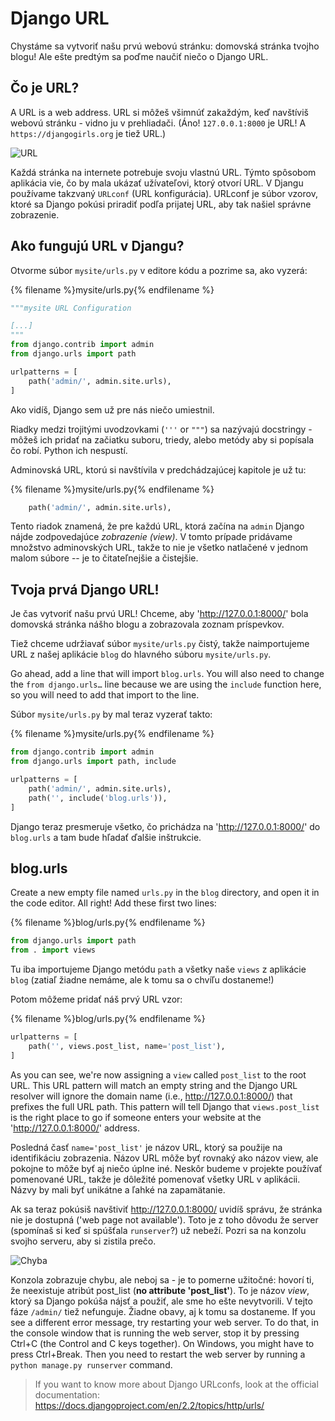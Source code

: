 # Django URL

Chystáme sa vytvoriť našu prvú webovú stránku: domovská stránka tvojho blogu! Ale ešte predtým sa poďme naučiť niečo o Django URL.

## Čo je URL?

A URL is a web address. URL si môžeš všimnúť zakaždým, keď navštíviš webovú stránku - vidno ju v prehliadači. (Áno! `127.0.0.1:8000` je URL! A `https://djangogirls.org` je tiež URL.)

![URL](images/url.png)

Každá stránka na internete potrebuje svoju vlastnú URL. Týmto spôsobom aplikácia vie, čo by mala ukázať užívateľovi, ktorý otvorí URL. V Djangu používame takzvaný `URLconf` (URL konfigurácia). URLconf je súbor vzorov, ktoré sa Django pokúsi priradiť podľa prijatej URL, aby tak našiel správne zobrazenie.

## Ako fungujú URL v Djangu?

Otvorme súbor `mysite/urls.py` v editore kódu a pozrime sa, ako vyzerá:

{% filename %}mysite/urls.py{% endfilename %}

```python
"""mysite URL Configuration

[...]
"""
from django.contrib import admin
from django.urls import path

urlpatterns = [
    path('admin/', admin.site.urls),
]
```

Ako vidíš, Django sem už pre nás niečo umiestnil.

Riadky medzi trojitými uvodzovkami (`'''` or `"""`) sa nazývajú docstringy - môžeš ich pridať na začiatku suboru, triedy, alebo metódy aby si popísala čo robí. Python ich nespustí.

Adminovská URL, ktorú si navštívila v predchádzajúcej kapitole je už tu:

{% filename %}mysite/urls.py{% endfilename %}

```python
    path('admin/', admin.site.urls),
```

Tento riadok znamená, že pre každú URL, ktorá začína na `admin` Django nájde zodpovedajúce *zobrazenie (view)*. V tomto prípade pridávame množstvo adminovských URL, takže to nie je všetko natlačené v jednom malom súbore -- je to čitateľnejšie a čistejšie.

## Tvoja prvá Django URL!

Je čas vytvoriť našu prvú URL! Chceme, aby 'http://127.0.0.1:8000/' bola domovská stránka nášho blogu a zobrazovala zoznam príspevkov.

Tiež chceme udržiavať súbor `mysite/urls.py` čistý, takže naimportujeme URL z našej aplikácie `blog` do hlavného súboru `mysite/urls.py`.

Go ahead, add a line that will import `blog.urls`. You will also need to change the `from django.urls…` line because we are using the `include` function here, so you will need to add that import to the line.

Súbor `mysite/urls.py` by mal teraz vyzerať takto:

{% filename %}mysite/urls.py{% endfilename %}

```python
from django.contrib import admin
from django.urls import path, include

urlpatterns = [
    path('admin/', admin.site.urls),
    path('', include('blog.urls')),
]
```

Django teraz presmeruje všetko, čo prichádza na 'http://127.0.0.1:8000/' do `blog.urls` a tam bude hľadať ďalšie inštrukcie.

## blog.urls

Create a new empty file named `urls.py` in the `blog` directory, and open it in the code editor. All right! Add these first two lines:

{% filename %}blog/urls.py{% endfilename %}

```python
from django.urls import path
from . import views
```

Tu iba importujeme Django metódu `path` a všetky naše `views` z aplikácie `blog` (zatiaľ žiadne nemáme, ale k tomu sa o chvíľu dostaneme!)

Potom môžeme pridať náš prvý URL vzor:

{% filename %}blog/urls.py{% endfilename %}

```python
urlpatterns = [
    path('', views.post_list, name='post_list'),
]
```

As you can see, we're now assigning a `view` called `post_list` to the root URL. This URL pattern will match an empty string and the Django URL resolver will ignore the domain name (i.e., http://127.0.0.1:8000/) that prefixes the full URL path. This pattern will tell Django that `views.post_list` is the right place to go if someone enters your website at the 'http://127.0.0.1:8000/' address.

Posledná časť `name='post_list'` je názov URL, ktorý sa použije na identifikáciu zobrazenia. Názov URL môže byť rovnaký ako názov view, ale pokojne to môže byť aj niečo úplne iné. Neskôr budeme v projekte používať pomenované URL, takže je dôležité pomenovať všetky URL v aplikácii. Názvy by mali byť unikátne a ľahké na zapamätanie.

Ak sa teraz pokúsiš navštiviť http://127.0.0.1:8000/ uvidíš správu, že stránka nie je dostupná ('web page not available'). Toto je z toho dôvodu že server (spomínaš si keď si spúšťala `runserver`?) už nebeží. Pozri sa na konzolu svojho serveru, aby si zistila prečo.

![Chyba](images/error1.png)

Konzola zobrazuje chybu, ale neboj sa - je to pomerne užitočné: hovorí ti, že neexistuje atribút post_list (**no attribute 'post_list'**). To je názov *view*, ktorý sa Django pokúša nájsť a použiť, ale sme ho ešte nevytvorili. V tejto fáze `/admin/` tiež nefunguje. Žiadne obavy, aj k tomu sa dostaneme. If you see a different error message, try restarting your web server. To do that, in the console window that is running the web server, stop it by pressing Ctrl+C (the Control and C keys together). On Windows, you might have to press Ctrl+Break. Then you need to restart the web server by running a `python manage.py runserver` command.

> If you want to know more about Django URLconfs, look at the official documentation: https://docs.djangoproject.com/en/2.2/topics/http/urls/